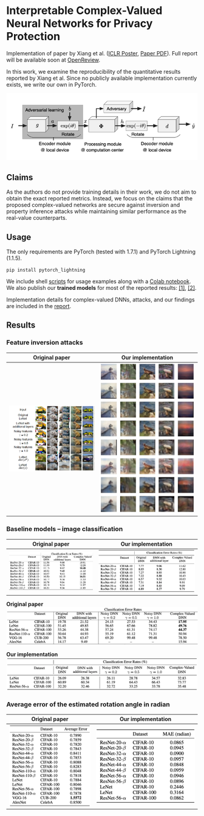 # Interpretable Complex-Valued Neural Networks for Privacy Protection

Implementation of paper by Xiang et al. ([ICLR Poster](https://iclr.cc/virtual/poster_S1xFl64tDr.html), [Paper PDF](http://www.openreview.net/pdf?id=S1xFl64tDr)).
Full report will be available soon at [OpenReview](https://api.openreview.net/forum?id=XX26O1HXupp&noteId=rQEKyH2LlHa).

In this work, we examine the reproducibility of the quantitative results reported by Xiang et al. Since no publicly available implementation currently exists, we write our own in PyTorch.

![Structure of the complex-valued neural network](assets/complex-CNN-structure.png?raw=true)

## Claims
As the authors do not provide training details in their work, we do not aim to obtain the exact reported metrics. Instead, we focus on the claims that the proposed complex-valued networks are secure against inversion and property inference attacks while maintaining similar performance as the real-value counterparts.

## Usage
The only requirements are PyTorch (tested with 1.7.1) and PyTorch Lightning (1.1.5).
```
pip install pytorch_lightning
```

We include shell [scripts](scripts/) for usage examples along with a [Colab notebook](https://colab.research.google.com/drive/1ZFEJxBh7IpgF-VnmGrUCkZOgsFiyr3fH?usp=sharing). 
We also publish our **trained models** for most of the reported results: 
[[1]](https://drive.google.com/drive/folders/1r2ALBrRja0fnRMD1STps96XTIXIY2P3G?usp=sharing), 
[[2]](https://drive.google.com/file/d/1JF1VrWDQJkDCFvdschQDIPtsH8sAkpS3/view?usp=sharing). 

Implementation details for complex-valued DNNs, attacks, and our findings are included in the [report](https://api.openreview.net/forum?id=XX26O1HXupp&noteId=rQEKyH2LlHa).

## Results
### Feature inversion attacks
|Original paper   |Our implementation   |
|-----------------|---------------------|
|![](assets/attack-original.png)|![](assets/attack-ours.png)|

### Baseline models – image classification
|Original paper   |Our implementation   |
|-----------------|---------------------|
|![](assets/classification-errors-original.png)|![](assets/classification-errors-ours.png)|

**Original paper**
![](assets/classification-errors-2-original.png)

**Our implementation**
![](assets/classification-errors-2-ours.png)

### Average error of the estimated rotation angle in radian
|Original paper   |Our implementation   |
|-----------------|---------------------|
|![](assets/angle-attack-original.png)|![](assets/angle-attack-ours.png)|

